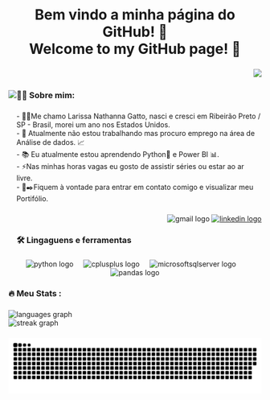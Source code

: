<h1 align="center">Bem vindo a minha página do GitHub! 👋<br>Welcome to my GitHub page! 👋</h1>

###

<div align="right">
  <img src="https://visitor-badge.laobi.icu/badge?page_id=Larissangatto.Larissangatto&"  />
</div>

###

<img align="left" height="310" src="https://media.giphy.com/media/xT9IgzoKnwFNmISR8I/giphy.gif"  />

###

<h3 align="left">👩‍💻 Sobre mim:</h3>

###

<p align="left">- 👧🏻Me chamo Larissa Nathanna Gatto, nasci e cresci em Ribeirão Preto / SP - Brasil, morei  um ano nos Estados Unidos.<br>- 🔭 Atualmente não estou trabalhando mas procuro emprego na área de Análise de dados. 📈<br>- 📚 Eu atualmente estou aprendendo Python🐍 e Power BI 📊.<br>- ⚡Nas minhas horas vagas eu gosto de assistir séries ou estar ao ar livre.<br>- 🧾✒️Fiquem à vontade para entrar em contato comigo e visualizar meu Portifólio.</p>

###

<div align="right">
  <img src="https://img.shields.io/static/v1?message=Gmail&logo=gmail&label=larissangatto@gmail.com&color=D14836&logoColor=white&labelColor=&style=plastic" height="27" alt="gmail logo"  />
  <a href="https://www.linkedin.com/in/larissangatto/" target="_blank">
    <img src="https://img.shields.io/static/v1?message=LinkedIn&logo=linkedin&label=https://www.linkedin.com/in/larissangatto/&color=0077B5&logoColor=white&labelColor=&style=plastic" height="27" alt="linkedin logo"  />
  </a>
</div>

###

<h3 align="left">🛠 Lingaguens e ferramentas</h3>

###

<div align="center">
  <img src="https://img.shields.io/badge/Python-3776AB?logo=python&logoColor=white&style=for-the-badge" height="40" alt="python logo"  />
  <img width="12" />
  <img src="https://img.shields.io/badge/C++-00599C?logo=cplusplus&logoColor=white&style=for-the-badge" height="40" alt="cplusplus logo"  />
  <img width="12" />
  <img src="https://img.shields.io/badge/Microsoft SQL Server-CC2927?logo=microsoftsqlserver&logoColor=white&style=for-the-badge" height="40" alt="microsoftsqlserver logo"  />
  <img width="12" />
  <img src="https://img.shields.io/badge/pandas-150458?logo=pandas&logoColor=white&style=for-the-badge" height="40" alt="pandas logo"  />
</div>

###

<h3 align="left">🔥   Meu Stats :</h3>

###

<div align="left">
  <img src="https://github-readme-stats.vercel.app/api/top-langs?username=Larissangatto&locale=pt-br&hide_title=false&layout=compact&card_width=320&langs_count=5&theme=dracula&hide_border=false&order=2" height="150" alt="languages graph" /> <br>
  <img src="https://streak-stats.demolab.com?user=Larissangatto&locale=pt-br&mode=daily&theme=dark&hide_border=false&border_radius=5&order=3" height="220" alt="streak graph"  />
</div>

###

<img src="https://raw.githubusercontent.com/Larissangatto/Larissangatto/main/snake.svg" alt="Snake animation" />

###
